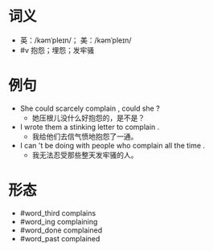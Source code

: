 # 词义
- 英：/kəmˈpleɪn/； 美：/kəmˈpleɪn/
- #v 抱怨；埋怨；发牢骚
# 例句
- She could scarcely complain , could she ?
	- 她压根儿没什么好抱怨的，是不是？
- I wrote them a stinking letter to complain .
	- 我给他们去信气愤地抱怨了一通。
- I can 't be doing with people who complain all the time .
	- 我无法忍受那些整天发牢骚的人。
# 形态
- #word_third complains
- #word_ing complaining
- #word_done complained
- #word_past complained
